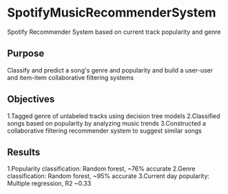 # SpotifyMusicRecommenderSystem
Spotify Recommender System based on current track popularity and genre

## Purpose 
Classify and predict a song's genre and popularity and build a user-user and item-item collaborative filtering systems

## Objectives
1.Tagged genre of unlabeled tracks using decision tree models
2.Classified songs based on popularity by analyzing music trends
3.Constructed a collaborative filtering recommender system to suggest similar songs

## Results
1.Popularity classification: Random forest, ~76% accurate
2.Genre classification: Random forest, ~95% accurate
3.Current day popularity: Multiple regression, R2 ~0.33
